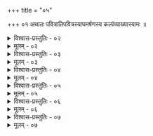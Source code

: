 +++
title = "०५"

+++
०१  अथातः पवित्रातिपवित्रस्याघमर्षणस्य कल्पंव्याख्यास्यामः ॥

<details><summary>विश्वास-प्रस्तुतिः - ०२</summary>

०२  तीर्थं गत्वा स्नातः शुचिवासा उदकान्ते स्थण्डिलम् उद्धृत्य सकृत्क्लिन्नेन वाससा सकृत्पूर्णेन पाणिनादित्याभिमुखो ऽघमर्षणं स्वाध्यायम् अधीयीत ॥
</details>

<details><summary>मूलम् - ०२</summary>

०२  तीर्थं गत्वा स्नातः शुचिवासा उदकान्ते स्थण्डिलम् उद्धृत्य सकृत्क्लिन्नेन वाससा सकृत्पूर्णेन पाणिनादित्याभिमुखो ऽघमर्षणं स्वाध्यायम् अधीयीत ॥
</details>

<details><summary>विश्वास-प्रस्तुतिः - ०३</summary>

०३  प्रातः शतं मध्याह्ने शतम् अपराह्णे शतम् अपरिमितं वा ॥
</details>

<details><summary>मूलम् - ०३</summary>

०३  प्रातः शतं मध्याह्ने शतम् अपराह्णे शतम् अपरिमितं वा ॥
</details>

<details><summary>विश्वास-प्रस्तुतिः - ०४</summary>

०४  उदितेषु नक्षत्रेषु प्रसृतियावकं [k: प्रसृतयावकं]प्राश्नीयात् ॥
</details>

<details><summary>मूलम् - ०४</summary>

०४  उदितेषु नक्षत्रेषु प्रसृतियावकं [k: प्रसृतयावकं]प्राश्नीयात् ॥
</details>

<details><summary>विश्वास-प्रस्तुतिः - ०५</summary>

०५  ज्ञानकृतेभ्यो ऽज्ञानकृतेभ्यश् चोपपातकेभ्यः सप्तरात्रात्प्रमुच्यते द्वादशरात्राद् भ्रूणहननं गुरुतल्पगमनंसुवर्णस्तैन्यं सुरापानम् इति च वर्जयित्वा ॥
</details>

<details><summary>मूलम् - ०५</summary>

०५  ज्ञानकृतेभ्यो ऽज्ञानकृतेभ्यश् चोपपातकेभ्यः सप्तरात्रात्प्रमुच्यते द्वादशरात्राद् भ्रूणहननं गुरुतल्पगमनंसुवर्णस्तैन्यं सुरापानम् इति च वर्जयित्वा ॥
</details>

<details><summary>विश्वास-प्रस्तुतिः - ०६</summary>

०६  एकविंशतिरात्रात् तान्य् अपि तरति तान्य् अपि जयति ॥
</details>

<details><summary>मूलम् - ०६</summary>

०६  एकविंशतिरात्रात् तान्य् अपि तरति तान्य् अपि जयति ॥
</details>

<details><summary>विश्वास-प्रस्तुतिः - ०७</summary>

०७  सर्वं तरति सर्वं जयति सर्वक्रतुफलम् अवाप्नोति सर्वेषुतीर्थेषु स्नातो भवति सर्वेषु वेदेषु चीर्णव्रतो भवति सर्वैर्देवैर् ज्ञातो भवत्य् आ चक्षुषः पङ्क्तिं पुनाति कर्माणि चास्यसिध्यन्तीति बौधायनः ॥
</details>

<details><summary>मूलम् - ०७</summary>

०७  सर्वं तरति सर्वं जयति सर्वक्रतुफलम् अवाप्नोति सर्वेषुतीर्थेषु स्नातो भवति सर्वेषु वेदेषु चीर्णव्रतो भवति सर्वैर्देवैर् ज्ञातो भवत्य् आ चक्षुषः पङ्क्तिं पुनाति कर्माणि चास्यसिध्यन्तीति बौधायनः ॥
</details>
